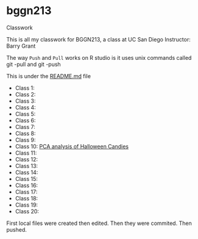 # bggn213
Classwork

This is all my classwork for BGGN213, a class at UC San Diego
Instructor: Barry Grant


The way `Push` and `Pull` works on R studio is it uses unix commands called git -pull and git -push 

This is under the [README.md](https://github.com/mstrul/bggn213/blob/main/README.md) file

- Class 1:
- Class 2: 
- Class 3:
- Class 4:
- Class 5: 
- Class 6:
- Class 7:
- Class 8:
- Class 9:
- Class 10: [PCA analysis of Halloween Candies]()
- Class 11:
- Class 12:
- Class 13:
- Class 14:
- Class 15: 
- Class 16: 
- Class 17:
- Class 18:
- Class 19:
- Class 20: 

First local files were created then edited. Then they were commited. Then pushed. 
